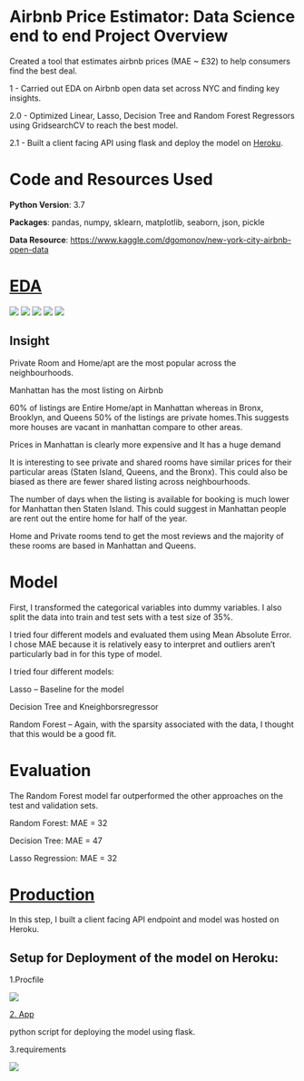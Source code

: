 # Airbnb Price Estimator: Data Science end to end Project Overview
Created a tool that estimates airbnb prices (MAE ~ £32) to help consumers find the best deal.

1 - Carried out EDA on Airbnb open data set across NYC and finding key insights.

2.0 - Optimized Linear, Lasso, Decision Tree and Random Forest Regressors using GridsearchCV to reach the best model.

2.1 - Built a client facing API using flask and deploy the model on [Heroku](https://airbnbnycprices.herokuapp.com/). 

# Code and Resources Used

**Python Version**: 3.7

**Packages**: pandas, numpy, sklearn, matplotlib, seaborn, json, pickle

**Data Resource**: https://www.kaggle.com/dgomonov/new-york-city-airbnb-open-data


 # [EDA](https://github.com/Jaspreetsm21/airbnb_prices__ML/blob/master/Cleaning%20and%20EDA.ipynb) 
  ![](/images/listing.png)
  ![](/images/room.png)
  ![](/images/price_property.png)
  ![](/images/room_price.png)
  ![](/images/365.png)
 
 ## Insight 
Private Room and Home/apt are the most popular across the neighbourhoods.

Manhattan has the most listing on Airbnb

60% of listings are Entire Home/apt in Manhattan whereas in Bronx, Brooklyn, and Queens 50% of the listings are private homes.This suggests more houses are vacant in manhattan compare to other areas.

Prices in Manhattan is clearly more expensive and It has a huge demand

It is interesting to see private and shared rooms have similar prices for their particular areas (Staten Island, Queens, and the Bronx). This could also be biased as there are fewer shared listing across neighbourhoods.


The number of days when the listing is available for booking is much lower for Manhattan then Staten Island. This could suggest in Manhattan people are rent out the entire home for half of the year.

Home and Private rooms tend to get the most reviews and the majority of these rooms are based in Manhattan and Queens.

# Model 
 First, I transformed the categorical variables into dummy variables. I also split the data into train and test sets with a test size of 35%.

I tried four different models and evaluated them using Mean Absolute Error. I chose MAE because it is relatively easy to interpret and outliers aren’t particularly bad in for this type of model.

I tried four different models:

Lasso – Baseline for the model

Decision Tree and Kneighborsregressor

Random Forest – Again, with the sparsity associated with the data, I thought that this would be a good fit.

# Evaluation

The Random Forest model far outperformed the other approaches on the test and validation sets.

Random Forest: MAE = 32

Decision Tree: MAE = 47

Lasso Regression: MAE = 32


 # [Production](https://airbnbnycprices.herokuapp.com/) 
 In this step, I built a client facing API endpoint and model was hosted on Heroku.
 
## Setup for Deployment of the model on Heroku:

1.Procfile

![](/images/profile.PNG)

[2. App](https://github.com/Jaspreetsm21/airbnb_prices__ML/blob/master/app.py)

python script for deploying the model using flask.

3.requirements

![](images/requirements.png)
